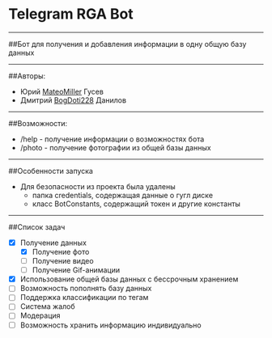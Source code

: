 # Telegram RGA Bot

____

##Бот для получения и добавления информации в одну общую базу данных

___

##Авторы:
- Юрий [MateoMiller](https://t.me/the_hiipii) Гусев
- Дмитрий [BogDoti228](https://t.me/Akame228) Данилов

___

##Возможности:
- /help - получение информации о возможностях бота
- /photo - получение фотографии из общей базы данных

___

##Особенности запуска
- Для безопасности из проекта была удалены
   - папка credentials, содержащая данные о гугл диске
   - класс BotConstants, содержащий токен и другие константы
   
___

##Список задач
- [X] Получение данных
    - [X] Получение фото
    - [ ] Получение видео
    - [ ] Получение Gif-анимации
- [X] Использование общей базы данных с бессрочным хранением
- [ ] Возможность пополнять базу данных
- [ ] Поддержка классификации по тегам
- [ ] Система жалоб
- [ ] Модерация
- [ ] Возможность хранить информацию индивидуально
